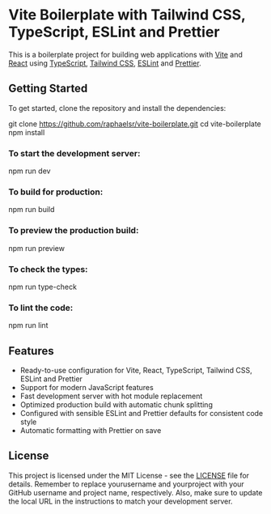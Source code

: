 # Vite Boilerplate with Tailwind CSS, TypeScript, ESLint and Prettier

This is a boilerplate project for building web applications with [Vite](https://vitejs.dev/) and [React](https://reactjs.org/) using [TypeScript](https://www.typescriptlang.org/), [Tailwind CSS](https://tailwindcss.com/), [ESLint](https://eslint.org/) and [Prettier](https://prettier.io/).

## Getting Started

To get started, clone the repository and install the dependencies:

git clone https://github.com/raphaelsr/vite-boilerplate.git
cd vite-boilerplate
npm install

### To start the development server:

npm run dev

### To build for production:

npm run build

### To preview the production build:

npm run preview

### To check the types:

npm run type-check

### To lint the code:

npm run lint

## Features

- Ready-to-use configuration for Vite, React, TypeScript, Tailwind CSS, ESLint and Prettier
- Support for modern JavaScript features
- Fast development server with hot module replacement
- Optimized production build with automatic chunk splitting
- Configured with sensible ESLint and Prettier defaults for consistent code style
- Automatic formatting with Prettier on save

## License

This project is licensed under the MIT License - see the [LICENSE](LICENSE) file for details.
Remember to replace yourusername and yourproject with your GitHub username and project name, respectively. Also, make sure to update the local URL in the instructions to match your development server.